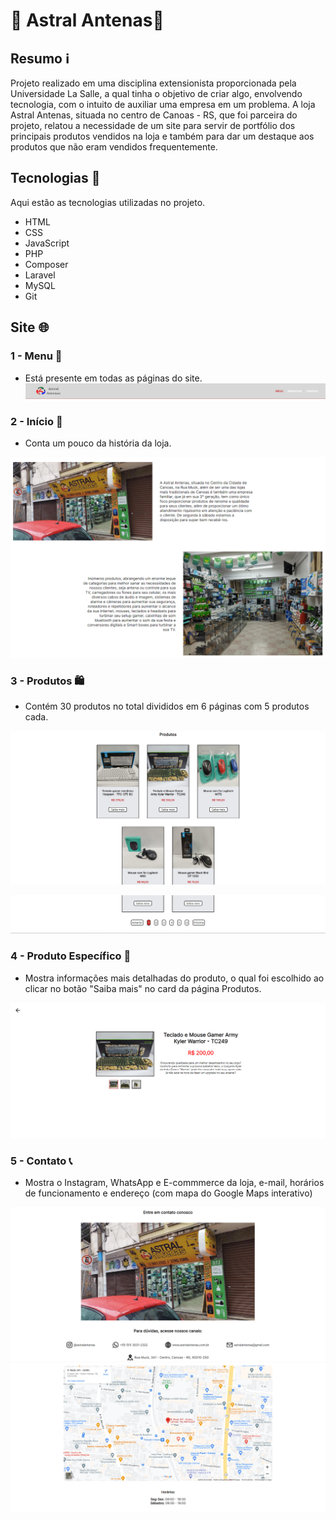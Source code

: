 # 📶 Astral Antenas📡

## Resumo ℹ️

Projeto realizado em uma disciplina extensionista proporcionada pela Universidade La Salle, a qual tinha o objetivo de criar algo, envolvendo tecnologia, com o intuito de auxiliar uma empresa em um problema. A loja Astral Antenas, situada no centro de Canoas - RS, que foi parceira do projeto, relatou a necessidade de um site para servir de portfólio dos principais produtos vendidos na loja e também para dar um destaque aos produtos que não eram vendidos frequentemente. 


## Tecnologias 🧰

Aqui estão as tecnologias utilizadas no projeto.

* HTML
* CSS
* JavaScript
* PHP
* Composer
* Laravel
* MySQL
* Git


## Site 🌐

### 1 - Menu 📌
* Está presente em todas as páginas do site.
![Imagem menu](./public/img/readme/menu.png)


### 2 - Início 🐣
* Conta um pouco da história da loja.

![Imagem página início](./public/img/readme/pagina_inicio.png)


### 3 - Produtos 🛍️
* Contém 30 produtos no total divididos em 6 páginas com 5 produtos cada.

![Produtos](./public/img/readme/produtos.png)

![Controle de paginação dos produtos](./public/img/readme/paginacao_produtos.png)

### 4 - Produto Específico 👀
* Mostra informações mais detalhadas do produto, o qual foi escolhido ao clicar no botão "Saiba mais" no card da página Produtos.

![Produto específico](./public/img/readme/produto_especifico.png)

### 5 - Contato 📞
* Mostra o Instagram, WhatsApp e E-commmerce da loja, e-mail, horários de funcionamento e endereço (com mapa do Google Maps interativo)

![Parte superior página de contato](./public/img/readme/pagina_contato_superior.png)
![Parte inferior página de contato](./public/img/readme/pagina_contato_inferior.png)
